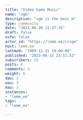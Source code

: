 ```yaml
---
title: "Video Game Music" 
name: "vgm"
description: "vgm is the best m"
type: community
date: "2023-06-20 11:37:35"
draft: false
nsfw: false
actor_id: "https://lemm.ee/c/vgm"
host: lemm.ee
lastmod: "1969-12-31 19:00:00"
published: "2023-06-15 23:51:52"
subscribers: 25
posts: 6
comments: 3
weight: 6
dau: 1
wau: 3
mau: 3
instances:
- "lemm_ee"
tags: 
- "lemm_ee"

---
```

